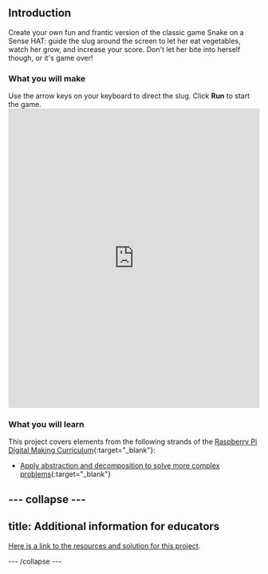 ## Introduction

Create your own fun and frantic version of the classic game Snake on a Sense HAT: guide the slug around the screen to let her eat vegetables, watch her grow, and increase your score. Don't let her bite into herself though, or it's game over!

### What you will make

Use the arrow keys on your keyboard to direct the slug. Click **Run** to start the game. <iframe src="https://trinket.io/embed/python/b9e8a05f5b?outputOnly=true" width="100%" height="600" frameborder="0" marginwidth="0" marginheight="0" allowfullscreen></iframe>

### What you will learn

This project covers elements from the following strands of the [Raspberry Pi Digital Making Curriculum](http://rpf.io/curriculum){:target="_blank"}:

+ [Apply abstraction and decomposition to solve more complex problems](https://curriculum.raspberrypi.org/programming/developer/){:target="_blank"}

--- collapse ---
---
title: Additional information for educators
---

[Here is a link to the resources and solution for this project](https://github.com/raspberrypilearning/slug/tree/master/en).

--- /collapse ---
